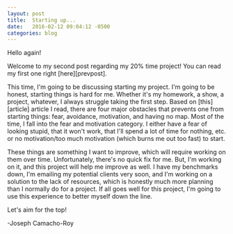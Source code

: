 ```yaml
---
layout: post
title:  Starting up...
date:   2016-02-12 09:04:12 -0500
categories: blog
---
```

<p>Hello again!</p>

<p>Welcome to my second post regarding my 20% time project! You can read my first one right [here][prevpost].</p>

<p>This time, I'm going to be discussing starting my project. I'm going to be honest, starting things is hard for me. Whether it's my homework, a show, a project, whatever, I always struggle taking the first step. Based on [this][article] article I read, there are four major obstacles that prevents one from starting things: fear, avoidance, motivation, and having no map. Most of the time, I fall into the fear and motivation category. I either have a fear of looking stupid, that it won't work, that I'll spend a lot of time for nothing, etc. or no motivation/too much motivation (which burns me out too fast) to start.</p>

<p>These things are something I want to improve, which will require working on them over time. Unfortunately, there's no quick fix for me. But, I'm working on it, and this project will help me improve as well. I have my benchmarks down, I'm emailing my potential clients very soon, and I'm working on a solution to the lack of resources, which is honestly much more planning than I normally do for a project. If all goes well for this project, I'm going to use this experience to better myself down the line.</p>

<p>Let's aim for the top!</p>

<p>-Joseph Camacho-Roy</p>

[article]: https://gigaom.com/2010/06/17/4-obstacles-to-starting-and-completing-challenging-projects/
[prevpost]: http://narumikazuko.github.io/blog/2016/02/05/introductory-post.html
